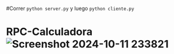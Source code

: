 #Correr ```python server.py``` y luego ```python cliente.py```
# RPC-Calculadora![Screenshot 2024-10-11 233821](https://github.com/user-attachments/assets/70c62b49-f022-4bfe-97bc-77c484e4971d)
